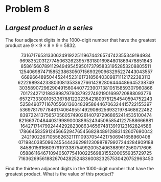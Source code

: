 # Problem 8
## _Largest product in a series_

The four adjacent digits in the 1000-digit number that have the greatest product are 9 × 9 × 8 × 9 = 5832.

<p align="center">
    73167176531330624919225119674426574742355349194934<br>
    96983520312774506326239578318016984801869478851843<br>
    85861560789112949495459501737958331952853208805511<br>
    12540698747158523863050715693290963295227443043557<br>
    66896648950445244523161731856403098711121722383113<br>
    62229893423380308135336276614282806444486645238749<br>
    30358907296290491560440772390713810515859307960866<br>
    70172427121883998797908792274921901699720888093776<br>
    65727333001053367881220235421809751254540594752243<br>
    52584907711670556013604839586446706324415722155397<br>
    53697817977846174064955149290862569321978468622482<br>
    83972241375657056057490261407972968652414535100474<br>
    82166370484403199890008895243450658541227588666881<br>
    16427171479924442928230863465674813919123162824586<br>
    17866458359124566529476545682848912883142607690042<br>
    24219022671055626321111109370544217506941658960408<br>
    07198403850962455444362981230987879927244284909188<br>
    84580156166097919133875499200524063689912560717606<br>
    05886116467109405077541002256983155200055935729725<br>
    71636269561882670428252483600823257530420752963450

Find the thirteen adjacent digits in the 1000-digit number that have the greatest product. What is the value of this product?
